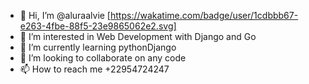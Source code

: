 - 👋 Hi, I’m @aluraalvie
[https://wakatime.com/badge/user/1cdbbb67-e263-4fbe-88f5-23e9865062e2.svg]
- 👀 I’m interested in Web Development with Django and Go
- 🌱 I’m currently learning pythonDjango
- 💞️ I’m looking to collaborate on any code
- 📫 How to reach me +22954724247

<!---
aluraalvie/aluraalvie is a ✨ special ✨ repository because its `README.md` (this file) appears on your GitHub profile.
You can click the Preview link to take a look at your changes.
--->
